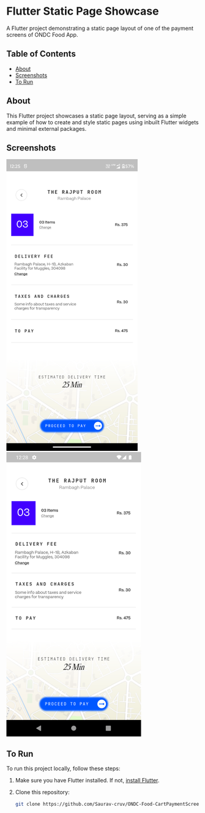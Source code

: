 # Flutter Static Page Showcase

A Flutter project demonstrating a static page layout of one of the payment screens of ONDC Food App.

## Table of Contents

- [About](#about)
- [Screenshots](#screenshots)
- [To Run](#running)

## About

This Flutter project showcases a static page layout, serving as a simple example of how to create and style static pages using inbuilt Flutter widgets and minimal external packages.


## Screenshots

![MotoG71](./screenshots/MotoG71.png)
![Pixel4](./screenshots/Pixel4.png)
## To Run

To run this project locally, follow these steps:

1. Make sure you have Flutter installed. If not, [install Flutter](https://flutter.dev/docs/get-started/install).

2. Clone this repository:
   ```sh
   git clone https://github.com/Saurav-cruv/ONDC-Food-CartPaymentScreen.git
